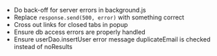 * Do back-off for server errors in background.js
* Replace `response.send(500, error)` with something correct
* Cross out links for closed tabs in popup
* Ensure db access errors are properly handled
* Ensure userDao.insertUser error message duplicateEmail is checked instead of
  noResults
